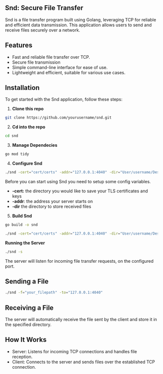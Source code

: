 ## Snd: Secure File Transfer

Snd is a file transfer program built using Golang, leveraging TCP for reliable and efficient data transmission. This application allows users to send and receive files securely over a network.

## Features

- Fast and reliable file transfer over TCP.
- Secure file transmission
- Simple command-line interface for ease of use.
- Lightweight and efficient, suitable for various use cases.

## Installation

To get started with the Snd application, follow these steps:

1. <b>Clone this repo</b>

```bash
git clone https://github.com/yourusername/snd.git
```

2. <b>Cd into the repo</b>

```bash
cd snd
```

3. <b>Manage Dependecies</b>

```bash
go mod tidy
```

4. <b>Configure Snd</b>

```bash
./snd -cert="cert/certs" -addr="127.0.0.1:4040" -dir="User/username/Desktop"
```

Before you can start using Snd you need to setup some config variables.

- <b>-cert:</b> the directory you would like to save your TLS certificates and keys
- <b>-addr</b>: the address your server starts on
- <b>-dir</b> the directory to store received files

5. <b>Build Snd</b>

```bash
go build -o snd
```

```bash
./snd -cert="cert/certs" -addr="127.0.0.1:4040" -dir="User/username/Desktop"
```

<b>Running the Server</b>

```bash
./snd -s
```

The server will listen for incoming file transfer requests, on the configured port.

## Sending a File

```bash
./snd -f="your_filepath" -to="127.0.0.1:4040"
```

## Receiving a File

The server will automatically receive the file sent by the client and store it in the specified directory.

## How It Works

- Server: Listens for incoming TCP connections and handles file reception.
- Client: Connects to the server and sends files over the established TCP connection.
